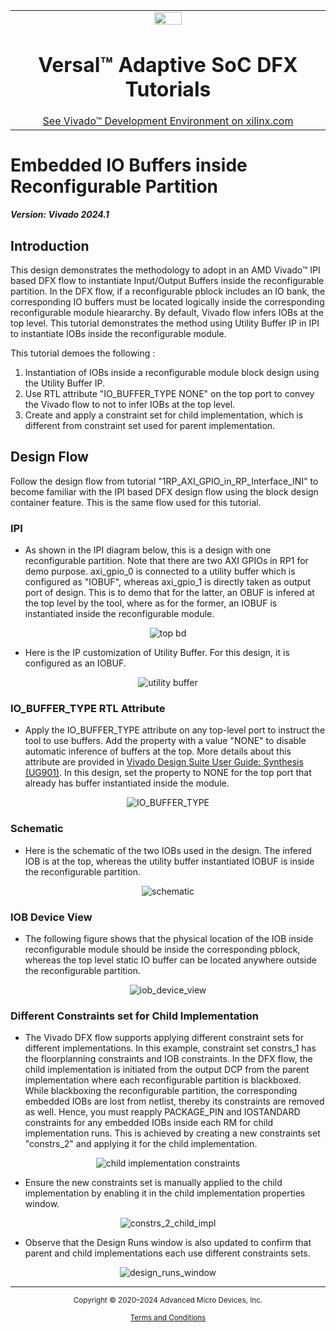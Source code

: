 ﻿<table class="sphinxhide" width="100%">
 <tr width="100%">
    <td align="center"><img src="https://github.com/Xilinx/Image-Collateral/blob/main/xilinx-logo.png?raw=true" width="30%"/><h1>Versal™ Adaptive SoC DFX Tutorials</h1>
    <a href="https://www.xilinx.com/products/design-tools/vivado.html">See Vivado™ Development Environment on xilinx.com</a>
    </td>
 </tr>
</table>

# Embedded IO Buffers inside Reconfigurable Partition

***Version: Vivado 2024.1***

## Introduction

This design demonstrates the methodology to adopt in an AMD Vivado&trade; IPI based DFX flow to instantiate Input/Output Buffers inside the reconfigurable partition. In the DFX flow, if a reconfigurable pblock includes an IO bank, the corresponding IO buffers must be located logically inside the corresponding reconfigurable module hieararchy. By default, Vivado flow infers IOBs at the top level. This tutorial demonstrates the method using Utility Buffer IP in IPI to instantiate IOBs inside the reconfigurable module.  

This tutorial demoes the following :
1. Instantiation of IOBs inside a reconfigurable module block design using the Utility Buffer IP.
2. Use RTL attribute "IO_BUFFER_TYPE NONE" on the top port to convey the Vivado flow to not to infer IOBs at the top level.
3. Create and apply a constraint set for child implementation, which is different from constraint set used for parent implementation.

## Design Flow

Follow the design flow from tutorial "1RP_AXI_GPIO_in_RP_Interface_INI" to become familiar with the IPI based DFX design flow using the block design container feature. This is the same flow used for this tutorial. 

### IPI

- As shown in the IPI diagram below, this is a design with one reconfigurable partition. Note that there are two AXI GPIOs in RP1 for demo purpose. axi_gpio_0 is connected to a utility buffer which is configured as "IOBUF", whereas axi_gpio_1 is directly taken as output port of design. This is to demo that for the latter, an OBUF is infered at the top level by the tool, where as for the former, an IOBUF is instantiated inside the reconfigurable module. 

<p align="center">
  <img src="./images/top_bd.png?raw=true" alt="top bd"/>
</p>

- Here is the IP customization of Utility Buffer. For this design, it is configured as an IOBUF. 

<p align="center">
  <img src="./images/utility_buffer.png?raw=true" alt="utility buffer"/>
</p>


### IO_BUFFER_TYPE RTL Attribute
- Apply the IO_BUFFER_TYPE attribute on any top-level port to instruct the tool to use buffers. Add the property with a value "NONE" to disable automatic inference of buffers at the top. More details about this attribute are provided in [Vivado Design Suite User Guide: Synthesis (UG901)](https://docs.xilinx.com/access/sources/dita/topic?Doc_Version=2023.2%20English&url=ug901-vivado-synthesis&resourceid=fbp1697798409980.html). In this design, set the property to NONE for the top port that already has buffer instantiated inside the module.

<p align="center">
  <img src="./images/IO_BUFFER_TYPE.png?raw=true" alt="IO_BUFFER_TYPE"/>
</p>


### Schematic

- Here is the schematic of the two IOBs used in the design. The infered IOB is at the top, whereas the utility buffer instantiated IOBUF is inside the reconfigurable partition. 
<p align="center">
  <img src="./images/schematic.png?raw=true" alt="schematic"/>
</p>

### IOB Device View
- The following figure shows that the physical location of the IOB inside reconfigurable module should be inside the corresponding pblock, whereas the top level static IO buffer can be located anywhere outside the reconfigurable partition. 

<p align="center">
  <img src="./images/iob_device_view.png?raw=true" alt="iob_device_view"/>
</p>

### Different Constraints set for Child Implementation

- The Vivado DFX flow supports applying different constraint sets for different implementations. In this example, constraint set constrs_1 has the floorplanning constraints and IOB constraints. In the DFX flow, the child implementation is initiated from the output DCP from the parent implementation where each reconfigurable partition is blackboxed. While blackboxing the reconfigurable partition, the corresponding embedded IOBs are lost from netlist, thereby its constraints are removed as well. Hence, you must reapply PACKAGE_PIN and IOSTANDARD constraints for any embedded IOBs inside each RM for child implementation runs. This is achieved by creating a new constraints set "constrs_2" and applying it for the child implementation.  


<p align="center">
  <img src="./images/child_impl_constraints.png?raw=true" alt="child implementation constraints"/>
</p>

- Ensure the new constraints set is manually applied to the child implementation by enabling it in the child implementation properties window.

<p align="center">
  <img src="./images/constrs_2_child_impl.png?raw=true" alt="constrs_2_child_impl"/>
</p>

- Observe that the Design Runs window is also updated to confirm that parent and child implementations each use different constraints sets.

<p align="center">
  <img src="./images/design_runs_window.png?raw=true" alt="design_runs_window"/>
</p>



<hr class="sphinxhide"></hr>

<p class="sphinxhide" align="center"><sub>Copyright © 2020–2024 Advanced Micro Devices, Inc.</sub></p>

<p class="sphinxhide" align="center"><sup><a href="https://www.amd.com/en/corporate/copyright">Terms and Conditions</a></sup></p>
